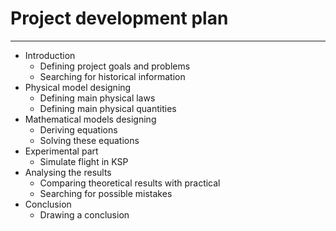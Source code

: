 # Project development plan
***
- Introduction 
  - Defining project goals and problems
  - Searching for historical information
- Physical model designing
  - Defining main physical laws
  - Defining main physical quantities
- Mathematical models designing
  - Deriving equations
  - Solving these equations
- Experimental part
  - Simulate flight in KSP
- Analysing the results
  - Comparing theoretical results with practical
  - Searching for possible mistakes
- Conclusion
  - Drawing a conclusion